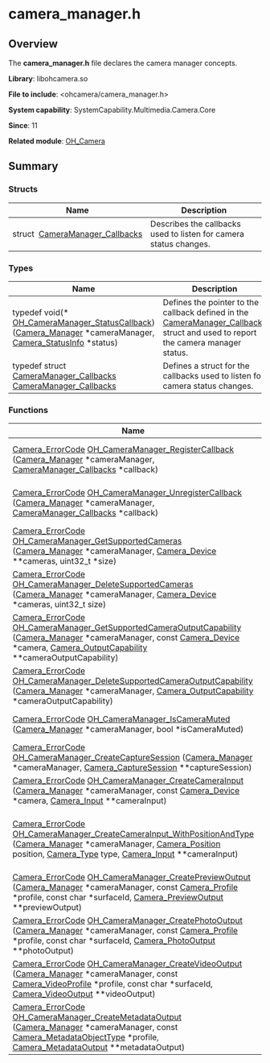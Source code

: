 # camera_manager.h


## Overview

The **camera_manager.h** file declares the camera manager concepts.

**Library**: libohcamera.so

**File to include**: &lt;ohcamera/camera_manager.h&gt; 

**System capability**: SystemCapability.Multimedia.Camera.Core

**Since**: 11

**Related module**: [OH_Camera](_o_h___camera.md)


## Summary


### Structs

| Name| Description| 
| -------- | -------- |
| struct&nbsp;&nbsp;[CameraManager_Callbacks](_camera_manager___callbacks.md) | Describes the callbacks used to listen for camera status changes. | 


### Types

| Name| Description| 
| -------- | -------- |
| typedef void(\* [OH_CameraManager_StatusCallback](_o_h___camera.md#oh_cameramanager_statuscallback)) ([Camera_Manager](_o_h___camera.md#camera_manager) \*cameraManager, [Camera_StatusInfo](_camera___status_info.md) \*status) | Defines the pointer to the callback defined in the [CameraManager_Callbacks](_camera_manager___callbacks.md) struct and used to report the camera manager status. | 
| typedef struct [CameraManager_Callbacks](_camera_manager___callbacks.md) [CameraManager_Callbacks](_o_h___camera.md#cameramanager_callbacks) | Defines a struct for the callbacks used to listen for camera status changes. | 


### Functions

| Name| Description| 
| -------- | -------- |
| [Camera_ErrorCode](_o_h___camera.md#camera_errorcode) [OH_CameraManager_RegisterCallback](_o_h___camera.md#oh_cameramanager_registercallback) ([Camera_Manager](_o_h___camera.md#camera_manager) \*cameraManager, [CameraManager_Callbacks](_camera_manager___callbacks.md) \*callback) | Registers a callback to listen for camera status changes. | 
| [Camera_ErrorCode](_o_h___camera.md#camera_errorcode) [OH_CameraManager_UnregisterCallback](_o_h___camera.md#oh_cameramanager_unregistercallback) ([Camera_Manager](_o_h___camera.md#camera_manager) \*cameraManager, [CameraManager_Callbacks](_camera_manager___callbacks.md) \*callback) | Unregisters the callback used to listen for camera status changes. | 
| [Camera_ErrorCode](_o_h___camera.md#camera_errorcode) [OH_CameraManager_GetSupportedCameras](_o_h___camera.md#oh_cameramanager_getsupportedcameras) ([Camera_Manager](_o_h___camera.md#camera_manager) \*cameraManager, [Camera_Device](_camera___device.md) \*\*cameras, uint32_t \*size) | Obtains supported cameras. | 
| [Camera_ErrorCode](_o_h___camera.md#camera_errorcode) [OH_CameraManager_DeleteSupportedCameras](_o_h___camera.md#oh_cameramanager_deletesupportedcameras) ([Camera_Manager](_o_h___camera.md#camera_manager) \*cameraManager, [Camera_Device](_camera___device.md) \*cameras, uint32_t size) | Deletes supported cameras. | 
| [Camera_ErrorCode](_o_h___camera.md#camera_errorcode) [OH_CameraManager_GetSupportedCameraOutputCapability](_o_h___camera.md#oh_cameramanager_getsupportedcameraoutputcapability) ([Camera_Manager](_o_h___camera.md#camera_manager) \*cameraManager, const [Camera_Device](_camera___device.md) \*camera, [Camera_OutputCapability](_camera___output_capability.md) \*\*cameraOutputCapability) | Obtains the output capability supported by a camera in the specified mode. | 
| [Camera_ErrorCode](_o_h___camera.md#camera_errorcode) [OH_CameraManager_DeleteSupportedCameraOutputCapability](_o_h___camera.md#oh_cameramanager_deletesupportedcameraoutputcapability) ([Camera_Manager](_o_h___camera.md#camera_manager) \*cameraManager, [Camera_OutputCapability](_camera___output_capability.md) \*cameraOutputCapability) | Deletes the output capability supported by a camera. | 
| [Camera_ErrorCode](_o_h___camera.md#camera_errorcode) [OH_CameraManager_IsCameraMuted](_o_h___camera.md#oh_cameramanager_iscameramuted) ([Camera_Manager](_o_h___camera.md#camera_manager) \*cameraManager, bool \*isCameraMuted) | Checks whether a camera is muted. | 
| [Camera_ErrorCode](_o_h___camera.md#camera_errorcode) [OH_CameraManager_CreateCaptureSession](_o_h___camera.md#oh_cameramanager_createcapturesession) ([Camera_Manager](_o_h___camera.md#camera_manager) \*cameraManager, [Camera_CaptureSession](_o_h___camera.md#camera_capturesession) \*\*captureSession) | Creates a **CaptureSession** instance. | 
| [Camera_ErrorCode](_o_h___camera.md#camera_errorcode) [OH_CameraManager_CreateCameraInput](_o_h___camera.md#oh_cameramanager_createcamerainput) ([Camera_Manager](_o_h___camera.md#camera_manager) \*cameraManager, const [Camera_Device](_camera___device.md) \*camera, [Camera_Input](_o_h___camera.md#camera_input) \*\*cameraInput) | Creates a **CameraInput** instance. | 
| [Camera_ErrorCode](_o_h___camera.md#camera_errorcode) [OH_CameraManager_CreateCameraInput_WithPositionAndType](_o_h___camera.md#oh_cameramanager_createcamerainput_withpositionandtype) ([Camera_Manager](_o_h___camera.md#camera_manager) \*cameraManager, [Camera_Position](_o_h___camera.md#camera_position) position, [Camera_Type](_o_h___camera.md#camera_type) type, [Camera_Input](_o_h___camera.md#camera_input) \*\*cameraInput) | Creates a **CameraInput** instance with the specified location and type. | 
| [Camera_ErrorCode](_o_h___camera.md#camera_errorcode) [OH_CameraManager_CreatePreviewOutput](_o_h___camera.md#oh_cameramanager_createpreviewoutput) ([Camera_Manager](_o_h___camera.md#camera_manager) \*cameraManager, const [Camera_Profile](_camera___profile.md) \*profile, const char \*surfaceId, [Camera_PreviewOutput](_o_h___camera.md#camera_previewoutput) \*\*previewOutput) | Creates a **PreviewOutput** instance. | 
| [Camera_ErrorCode](_o_h___camera.md#camera_errorcode) [OH_CameraManager_CreatePhotoOutput](_o_h___camera.md#oh_cameramanager_createphotooutput) ([Camera_Manager](_o_h___camera.md#camera_manager) \*cameraManager, const [Camera_Profile](_camera___profile.md) \*profile, const char \*surfaceId, [Camera_PhotoOutput](_o_h___camera.md#camera_photooutput) \*\*photoOutput) | Creates a **PhotoOutput** instance. | 
| [Camera_ErrorCode](_o_h___camera.md#camera_errorcode) [OH_CameraManager_CreateVideoOutput](_o_h___camera.md#oh_cameramanager_createvideooutput) ([Camera_Manager](_o_h___camera.md#camera_manager) \*cameraManager, const [Camera_VideoProfile](_camera___video_profile.md) \*profile, const char \*surfaceId, [Camera_VideoOutput](_o_h___camera.md#camera_videooutput) \*\*videoOutput) | Creates a **VideoOutput** instance. | 
| [Camera_ErrorCode](_o_h___camera.md#camera_errorcode) [OH_CameraManager_CreateMetadataOutput](_o_h___camera.md#oh_cameramanager_createmetadataoutput) ([Camera_Manager](_o_h___camera.md#camera_manager) \*cameraManager, const [Camera_MetadataObjectType](_o_h___camera.md#camera_metadataobjecttype) \*profile, [Camera_MetadataOutput](_o_h___camera.md#camera_metadataoutput) \*\*metadataOutput) | Creates a **MetadataOutput** instance. | 
